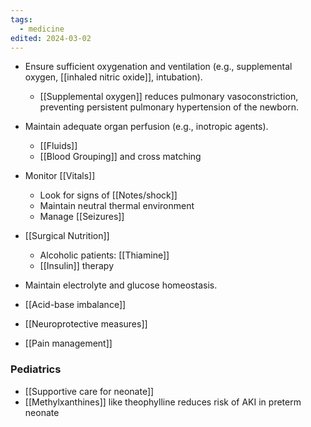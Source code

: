 ```yaml
---
tags:
  - medicine
edited: 2024-03-02
---
```

- Ensure sufficient oxygenation and ventilation (e.g., supplemental oxygen, [[inhaled nitric oxide]], intubation).
	- [[Supplemental oxygen]] reduces pulmonary vasoconstriction, preventing persistent pulmonary hypertension of the newborn. 
- Maintain adequate organ perfusion (e.g., inotropic agents).
	- [[Fluids]] 
	- [[Blood Grouping]] and cross matching 

- Monitor [[Vitals]]
	- Look for signs of [[Notes/shock]] 
	- Maintain neutral thermal environment 
	- Manage [[Seizures]]
- [[Surgical Nutrition]] 
	- Alcoholic patients: [[Thiamine]] 
	- [[Insulin]] therapy 
- Maintain electrolyte and glucose homeostasis.
- [[Acid-base imbalance]] 
- [[Neuroprotective measures]] 
- [[Pain management]] 

### Pediatrics
- [[Supportive care for neonate]] 
- [[Methylxanthines]] like theophylline reduces risk of AKI in preterm neonate
